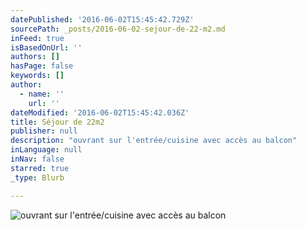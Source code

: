 ```yaml
---
datePublished: '2016-06-02T15:45:42.729Z'
sourcePath: _posts/2016-06-02-sejour-de-22-m2.md
inFeed: true
isBasedOnUrl: ''
authors: []
hasPage: false
keywords: []
author:
  - name: ''
    url: ''
dateModified: '2016-06-02T15:45:42.036Z'
title: Séjour de 22m2
publisher: null
description: "ouvrant sur l'entrée/cuisine avec accès au balcon"
inLanguage: null
inNav: false
starred: true
_type: Blurb

---
```

![ouvrant sur l'entrée/cuisine avec accès au balcon](https://the-grid-user-content.s3-us-west-2.amazonaws.com/cc51622f-2adb-435d-8b54-8c17887b7402.jpg)